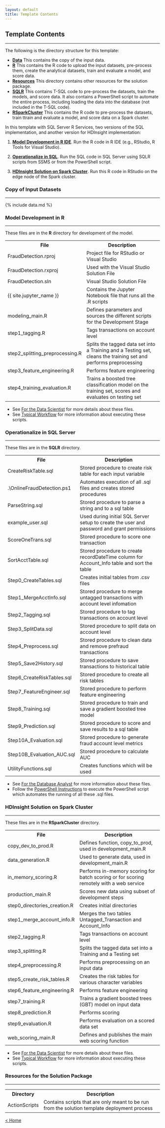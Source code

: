 ```yaml
---
layout: default
title: Template Contents
---
```


## Template Contents
--------------------

The following is the directory structure for this template:

- [**Data**](#copy-of-input-datasets)  This contains the copy of the input data.
- [**R**](#model-development-in-r)  This contains the R code to upload the input datasets, pre-process them, create the analytical datasets, train and evaluate a model, and score data.
- [**Resources**](#resources-for-the-solution-packet) This directory contains other resources for the solution package.
- [**SQLR**](#operationalize-in-sql) This contains T-SQL code to pre-process the datasets, train the models, and score data. It also contains a PowerShell script to automate the entire process, including loading the data into the database (not included in the T-SQL code).
- [**RSparkCluster**](#hdinsight-solution-on-spark-cluster) This contains the R code to pre-process the datasets, train ttrain and evaluate a model, and score data on a Spark cluster. 

In this template with SQL Server R Services, two versions of the SQL implementation, and another version for HDInsight implementation:

1. [**Model Development in R IDE**](#model-development-in-r). Run the R code in R IDE (e.g., RStudio, R Tools for Visual Studio).

2. [**Operationalize in SQL**](#operationalize-in-sql). Run the SQL code in SQL Server using SQLR scripts from SSMS or from the PowerShell script.

3. [**HDInsight Solution on Spark Cluster**](#hdinsight-solution-on-spark-cluster).  Run this R code in RStudio on the edge node of the Spark cluster.


### Copy of Input Datasets
----------------------------

{% include data.md %}

###  Model Development in R
-------------------------
These files are in the **R** directory for development of the model.  

<table class="table table-striped table-condensed">
<tr><th> File </th><th> Description </th></tr>
<tr><td>FraudDetection.rproj  </td><td>Project file for RStudio or Visual Studio</td></tr>
<tr><td>FraudDetection.rxproj  </td><td>Used with the Visual Studio Solution File</td></tr>
<tr><td>FraudDetection.sln  </td><td>Visual Studio Solution File</td></tr>
<tr><td>{{ site.jupyter_name }}  </td><td> Contains the Jupyter Notebook file that runs all the .R scripts </td></tr>
<tr><td> modeling_main.R </td><td> Defines parameters and sources the different scripts for the Development Stage</td></tr>
<tr><td> step1_tagging.R </td><td>Tags transactions on account level  </td></tr>
<tr><td> step2_splitting_preprocessing.R </td><td> Splits the tagged data set into a Training and a Testing set, cleans the training set and performs  preprocessing</td></tr>
<tr><td> step3_feature_engineering.R </td><td> Performs feature engineering  </td></tr>
<tr><td> step4_training_evaluation.R </td><td> Trains a boosted tree classification model on the training set, scores and evaluates on testing set </td></tr>
</table> 


* See [For the Data Scientist](data-scientist.html?path=cig) for more details about these files.
* See [Typical Workflow](Typical.html?path=cig)  for more information about executing these scripts.

### Operationalize in SQL Server
-------------------------------------------------------

These files are in the **SQLR** directory.

<table class="table table-striped table-condensed">
<tr><th> File </th><th> Description </th></tr>
<tr><td>CreateRiskTable.sql </td><td>Stored procedure to create risk table for each input variable   </td></tr>
<tr><td>.\OnlineFraudDetection.ps1  </td><td>Automates execution of all .sql files and creates stored procedures  </td></tr>
<tr><td>ParseString.sql   </td><td> Stored procedure to parse a string and to a sql table  </td></tr>
<tr><td>example_user.sql  </td><td>Used during initial SQL Server setup to create the user and password and grant permissions </td></tr>
<tr><td>ScoreOneTrans.sql  </td><td> Stored procedure to score one transaction   </td></tr>
<tr><td>SortAcctTable.sql   </td><td> Stored procedure to create recordDateTime column for Account_Info table and sort the table  </td></tr>
<tr><td> Step0_CreateTables.sql  </td><td> Creates initial tables from .csv files  </td></tr>
<tr><td> Step1_MergeAcctInfo.sql  </td><td> Stored procedure to merge untagged transactions with account level infomation  </td></tr>
<tr><td> Step2_Tagging.sql  </td><td> Stored procedure to tag transactions on account level  </td></tr>
<tr><td> Step3_SplitData.sql  </td><td> Stored procedure to split data on account level   </td></tr>
<tr><td> Step4_Preprocess.sql  </td><td> Stored procedure to clean data and remove prefraud transactions   </td></tr>
<tr><td> Step5_Save2History.sql  </td><td> Stored procedure to save transactions to historical table   </td></tr>
<tr><td> Step6_CreateRiskTables.sql  </td><td> Stored procedure to create all risk tables   </td></tr>
<tr><td> Step7_FeatureEngineer.sql  </td><td> Stored procedure to perform feature engineering  </td></tr>
<tr><td> Step8_Training.sql  </td><td> Stored procedure to train and save a gradient boosted tree model  </td></tr>
<tr><td> Step9_Prediction.sql  </td><td> Stored procedure to score and save results to a sql table  </td></tr>
<tr><td> Step10A_Evaluation.sql  </td><td> Stored procedure to generate fraud account level metrics  </td></tr>
<tr><td> Step10B_Evaluation_AUC.sql  </td><td> Stored procedure to calculate AUC  </td></tr>
<tr><td> UtilityFunctions.sql  </td><td> Creates functions which will be used  </td></tr>
</table>

* See [ For the Database Analyst](dba.html?path=cig) for more information about these files.
* Follow the [PowerShell Instructions](Powershell_Instructions.html?path=cig) to execute the PowerShell script which automates the running of all these .sql files.



### HDInsight Solution on Spark Cluster
------------------------------------
These files are in the **RSparkCluster** directory.

<table class="table table-striped table-condensed">
<tr><th> File </th><th> Description </th></tr> 
<tr><td> copy_dev_to_prod.R</td><td>Defines function, copy_to_prod, used in development_main.R </td></tr>
<tr><td> data_generation.R</td><td>Used to generate data, used in development_main.R</td></tr>
<tr><td> in_memory_scoring.R</td><td>Performs in-memory scoring for batch scoring or for scoring remotely with a web service  </td></tr>
<tr><td> production_main.R</td><td> Scores new data using subset of development steps</td></tr>
<tr><td> step0_directories_creation.R</td><td>Creates initial directories</td></tr>
<tr><td> step1_merge_account_info.R</td><td>Merges the two tables Untagged_Transaction and Account_Info</td></tr>
<tr><td> step2_tagging.R</td><td>Tags transactions on account level  </td></tr>
<tr><td> step3_splitting.R</td><td>Splits the tagged data set into a Training and a Testing set </td></tr>
<tr><td> step4_preprocessing.R</td><td> Performs preprocessing on an input data </td></tr>
<tr><td> step5_create_risk_tables.R</td><td> Creates the risk tables for various character variables </td></tr>
<tr><td> step6_feature_engineering.R </td><td>Performs feature engineering </td></tr>
<tr><td> step7_training.R </td><td> Trains a gradient boosted trees (GBT) model on input data  </td></tr>
<tr><td> step8_prediction.R </td><td> Performs scoring </td></tr>
<tr><td> step9_evaluation.R</td><td> Performs evaluation on a scored data set </td></tr>
<tr><td> web_scoring_main.R</td><td> Defines and publishes the main web scoring function  </td></tr>
</table>

* See [For the Data Scientist](data-scientist.html?path=hdi) for more details about these files.
* See [Typical Workflow](Typical.html?path=hdi)  for more information about executing these scripts.


### Resources for the Solution Package
------------------------------------

<table class="table table-striped table-condensed">
<tr><th> Directory </th><th> Description </th></tr>
<tr><td> ActionScripts</td><td> Contains scripts that are only meant to be run from the solution template deployment process</td></tr>
</table>




[&lt; Home](index.html)
